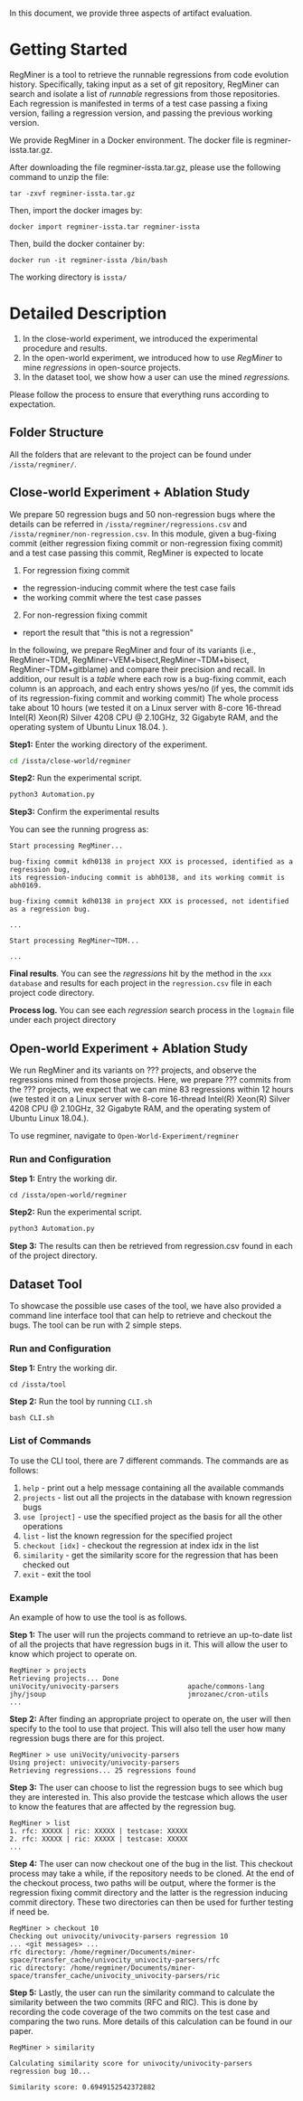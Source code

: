 In this document, we provide three aspects of artifact evaluation.

# Getting Started

RegMiner is a tool to retrieve the runnable regressions from code evolution history. Specifically, taking input as a set of git repository, RegMiner can search and isolate a list of *runnable* regressions from those repositories. Each regression is manifested in terms of a test case passing a fixing version, failing a regression version, and passing the previous working version.

We provide RegMiner in a Docker environment. The docker file is regminer-issta.tar.gz.

After downloading the file regminer-issta.tar.gz, please use the following command to unzip the file:

```
tar -zxvf regminer-issta.tar.gz
```

Then, import the docker images by:

```
docker import regminer-issta.tar regminer-issta
```

Then, build the docker container by:
```
docker run -it regminer-issta /bin/bash 
```

The working directory is `issta/`

# Detailed Description

1. In the close-world experiment, we introduced the experimental procedure and results.
2. In the open-world experiment, we introduced how to use *RegMiner* to mine *regressions* in open-source projects.
3. In the dataset tool, we show how a user can use the mined *regressions.*

Please follow the process to ensure that everything runs according to expectation.

## Folder Structure
All the folders that are relevant to the project can be found under ```/issta/regminer/```.

## Close-world Experiment + Ablation Study

We prepare 50 regression bugs and 50 non-regression bugs where the details can be referred in ```/issta/regminer/regressions.csv``` and ```/issta/regminer/non-regression.csv```. 
In this module, given a bug-fixing commit (either regression fixing commit or non-regression fixing commit) and a test case passing this commit, 
RegMiner is expected to locate

1. For regression fixing commit
- the regression-inducing commit where the test case fails
- the working commit where the test case passes

2. For non-regression fixing commit
- report the result that "this is not a regression"

In the following, we prepare RegMiner and four of its variants (i.e., RegMiner¬TDM, RegMiner¬VEM+bisect,RegMiner¬TDM+bisect, RegMiner¬TDM+gitblame) and compare their precision and recall. 
In addition, our result is a *table* where each row is a bug-fixing commit, each column is an approach, and each entry shows yes/no (if yes, the commit ids of its regression-fixing commit and working commit)
The whole process take about 10 hours (we tested it on a  Linux server with 8-core 16-thread  Intel(R) Xeon(R) Silver 4208 CPU @ 2.10GHz, 32 Gigabyte RAM, and the operating system of Ubuntu Linux 18.04. ).

**Step1:** Enter the working directory of the experiment.

```bash
cd /issta/close-world/regminer
```

**Step2:** Run the experimental script.

```bash
python3 Automation.py 
```

**Step3:** Confirm the experimental results


You can see the running progress as:
```
Start processing RegMiner...

bug-fixing commit kdh0138 in project XXX is processed, identified as a regression bug,
its regression-inducing commit is abh0138, and its working commit is abh0169.

bug-fixing commit kdh0138 in project XXX is processed, not identified as a regression bug.

...

Start processing RegMiner¬TDM...

...

```

**Final results**. You can see the *regressions* hit by the method in the `xxx database` and results for each project in the `regression.csv` file in each project code directory.

**Process log.**   You can see each *regression* search process in the `logmain` file under each project directory

##  Open-world Experiment + Ablation Study

We run RegMiner and its variants on ??? projects, and observe the regressions mined from those projects. 
Here, we prepare ??? commits from the ??? projects, we expect that we can mine 83 regressions within 12 hours (we tested it on a  Linux server with 8-core 16-thread  Intel(R) Xeon(R) Silver 4208 CPU @ 2.10GHz, 32 Gigabyte RAM, and the operating system of Ubuntu Linux 18.04.).

To use regminer, navigate to ```Open-World-Experiment/regminer```
### Run and Configuration
**Step 1:** Entry the working dir.

```
cd /issta/open-world/regminer
```
**Step2:** Run the experimental script.

```bash
python3 Automation.py 
```
**Step 3:** The results can then be retrieved from regression.csv found in each of the project directory.

## Dataset Tool
To showcase the possible use cases of the tool, we have also provided a command line interface tool that can help to retrieve and checkout the bugs. The tool can be run with 2 simple steps.
### Run and Configuration
**Step 1:**  Entry the working dir.
```
cd /issta/tool
```
**Step 2:** Run the tool by running ```CLI.sh```
```
bash CLI.sh
```

### List of Commands
To use the CLI tool, there are 7 different commands. The commands are as follows:
1. ```help``` - print out a help message containing all the available commands
2. ```projects``` - list out all the projects in the database with known regression bugs
3. ```use [project]``` - use the specified project as the basis for all the other operations
4. ```list``` - list the known regression for the specified project
5. ```checkout [idx]``` - checkout the regression at index idx in the list
6. ```similarity``` - get the similarity score for the regression that has been checked out
7. ```exit``` - exit the tool

### Example
An example of how to use the tool is as follows.

**Step 1:** The user will run the projects command to retrieve an up-to-date list of all the projects that have regression bugs in it. This will allow the user to know which project to operate on.
```
RegMiner > projects
Retrieving projects... Done
uniVocity/univocity-parsers              	apache/commons-lang                      
jhy/jsoup                                	jmrozanec/cron-utils
...
```

**Step 2:** After finding an appropriate project to operate on, the user will then specify to the tool to use that project. This will also tell the user how many regression bugs there are for this project.
```
RegMiner > use uniVocity/univocity-parsers
Using project: univocity/univocity-parsers
Retrieving regressions... 25 regressions found
```

**Step 3:** The user can choose to list the regression bugs to see which bug they are interested in. This also provide the testcase which allows the user to know the features that are affected by the regression bug.
```
RegMiner > list
1. rfc: XXXXX | ric: XXXXX | testcase: XXXXX
2. rfc: XXXXX | ric: XXXXX | testcase: XXXXX
...
```
**Step 4:** The user can now checkout one of the bug in the list. This checkout process may take a while, if the repository needs to be cloned. At the end of the checkout process, two paths will be output, where the former is the regression fixing commit directory and the latter is the regression inducing commit directory. These two directories can then be used for further testing if need be.
```
RegMiner > checkout 10
Checking out univocity/univocity-parsers regression 10
... <git messages> ...
rfc directory: /home/regminer/Documents/miner-space/transfer_cache/univocity_univocity-parsers/rfc
ric directory: /home/regminer/Documents/miner-space/transfer_cache/univocity_univocity-parsers/ric
```
**Step 5:** Lastly, the user can run the similarity command to calculate the similarity between the two commits (RFC and RIC). This is done by recording the code coverage of the two commits on the test case and comparing the two runs. More details of this calculation can be found in our paper.
```
RegMiner > similarity

Calculating similarity score for univocity/univocity-parsers regression bug 10...

Similarity score: 0.6949152542372882
```
